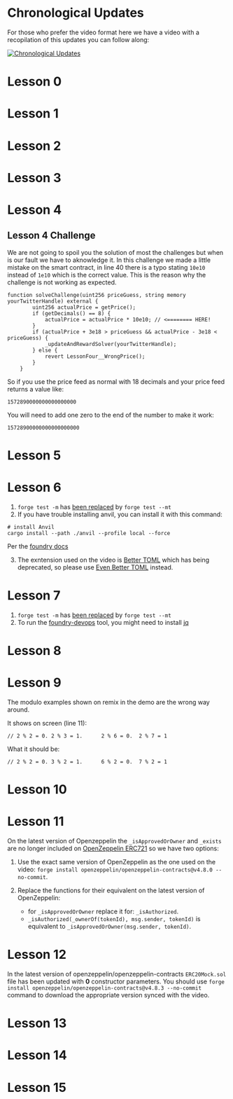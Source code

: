 # Chronological Updates

For those who prefer the video format here we have a video with a recopilation of this updates you can follow along:

[![Chronological Updates](https://img.youtube.com/vi/G_evB-LLkRU/0.jpg)](https://www.youtube.com/watch?v=G_evB-LLkRU)

# Lesson 0

# Lesson 1

# Lesson 2

# Lesson 3

# Lesson 4

## Lesson 4 Challenge

We are not going to spoil you the solution of most the challenges but when is our fault we have to aknowledge it. In this challenge we made a little mistake on the smart contract, in line 40 there is a typo stating `10e10` instead of `1e10` which is the correct value. This is the reason why the challenge is not working as expected.

```solidity
function solveChallenge(uint256 priceGuess, string memory yourTwitterHandle) external {
        uint256 actualPrice = getPrice();
        if (getDecimals() == 8) {
            actualPrice = actualPrice * 10e10; // <======== HERE!
        }
        if (actualPrice + 3e18 > priceGuess && actualPrice - 3e18 < priceGuess) {
            _updateAndRewardSolver(yourTwitterHandle);
        } else {
            revert LessonFour__WrongPrice();
        }
    }
```

So if you use the price feed as normal with 18 decimals and your price feed returns a value like:

```
1572890000000000000000
```

You will need to add one zero to the end of the number to make it work:

```
15728900000000000000000
```

# Lesson 5

# Lesson 6

1. `forge test -m` has [been replaced](https://github.com/foundry-rs/foundry/blob/98a1862d7e9f6ee53ef7371c683b10f2322ffa23/CHANGELOG.md?plain=1#L30) by `forge test --mt`
2. If you have trouble installing anvil, you can install it with this command:

```
# install Anvil
cargo install --path ./anvil --profile local --force
```

Per the [foundry docs](https://book.getfoundry.sh/getting-started/installation#building-from-source)

3. The exntension used on the video is [Better TOML](https://marketplace.visualstudio.com/items?itemName=bungcip.better-toml) which has being deprecated, so please use [Even Better TOML](https://marketplace.visualstudio.com/items?itemName=tamasfe.even-better-toml) instead.

# Lesson 7

1. `forge test -m` has [been replaced](https://github.com/foundry-rs/foundry/blob/98a1862d7e9f6ee53ef7371c683b10f2322ffa23/CHANGELOG.md?plain=1#L30) by `forge test --mt`
2. To run the [foundry-devops](https://github.com/Cyfrin/foundry-devops/) tool, you might need to install [jq](https://stackoverflow.com/questions/37668134/how-to-install-jq-on-mac-on-the-command-line)

# Lesson 8

# Lesson 9

The modulo examples shown on remix in the demo are the wrong way around.

It shows on screen (line 11):

```
// 2 % 2 = 0. 2 % 3 = 1.      2 % 6 = 0.  2 % 7 = 1
```

What it should be:

```
// 2 % 2 = 0. 3 % 2 = 1.      6 % 2 = 0.  7 % 2 = 1
```

# Lesson 10

# Lesson 11

On the latest version of Openzeppelin the `_isApprovedOrOwner` and `_exists` are no longer included on [OpenZeppelin ERC721](https://github.com/OpenZeppelin/openzeppelin-contracts/blob/master/contracts/token/ERC721/IERC721.sol) so we have two options:

1. Use the exact same version of OpenZeppelin as the one used on the video: `forge install openzeppelin/openzeppelin-contracts@v4.8.0 --no-commit`.

2. Replace the functions for their equivalent on the latest version of OpenZeppelin:

   - for `_isApprovedOrOwner` replace it for: `_isAuthorized`.
   - `_isAuthorized(_ownerOf(tokenId), msg.sender, tokenId)` is equivalent to `_isApprovedOrOwner(msg.sender, tokenId)`.

# Lesson 12

In the latest version of openzeppelin/openzeppelin-contracts `ERC20Mock.sol` file has been updated with **0** constructor parameters.
You should use `forge install openzeppelin/openzeppelin-contracts@v4.8.3 --no-commit` command to download the appropriate version synced with the video.

# Lesson 13

# Lesson 14

# Lesson 15
